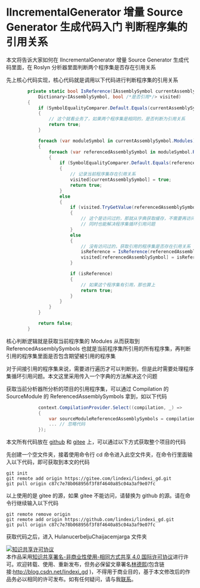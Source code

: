 
# IIncrementalGenerator 增量 Source Generator 生成代码入门 判断程序集的引用关系

本文将告诉大家如何在 IIncrementalGenerator 增量 Source Generator 生成代码里面，在 Roslyn 分析器里面判断两个程序集是否存在引用关系

<!--more-->


<!-- CreateTime:2023/8/23 10:03:24 -->
<!-- 标题： IIncrementalGenerator 判断程序集的引用关系 -->

<!-- 发布 -->
<!-- 博客 -->
<!-- 标签：Roslyn,MSBuild,编译器,SourceGenerator,生成代码 -->

先上核心代码实现，核心代码就是调用以下代码进行判断程序集的引用关系

```csharp
        private static bool IsReference(IAssemblySymbol currentAssemblySymbol, IAssemblySymbol requiredAssemblySymbol,
            Dictionary<IAssemblySymbol, bool /*是否引用*/> visited)
        {
            if (SymbolEqualityComparer.Default.Equals(currentAssemblySymbol, requiredAssemblySymbol))
            {
                // 这个就看业务了，如果两个程序集是相同的，是否判断为引用关系
                return true;
            }

            foreach (var moduleSymbol in currentAssemblySymbol.Modules)
            {
                foreach (var referencedAssemblySymbol in moduleSymbol.ReferencedAssemblySymbols)
                {
                    if (SymbolEqualityComparer.Default.Equals(referencedAssemblySymbol, requiredAssemblySymbol))
                    {
                        // 记录当前程序集存在引用关系
                        visited[currentAssemblySymbol] = true;
                        return true;
                    }
                    else
                    {
                        if (visited.TryGetValue(referencedAssemblySymbol, out var isReference))
                        {
                            // 这个是访问过的，那就从字典获取缓存，不需要再访问一次
                            // 同时也能解决程序集循环引用问题
                        }
                        else
                        {
                            // 没有访问过的，获取引用的程序集是否存在引用关系
                            isReference = IsReference(referencedAssemblySymbol, requiredAssemblySymbol, visited);
                            visited[referencedAssemblySymbol] = isReference;
                        }

                        if (isReference)
                        {
                            // 如果这个程序集有引用，那也算上
                            return true;
                        }
                    }
                }
            }

            return false;
        }
```

核心判断逻辑就是获取当前程序集的 Modules 从而获取到 ReferencedAssemblySymbols 也就是当前程序集所引用的所有程序集，再判断引用的程序集里面是否包含期望被引用的程序集

对于间接引用的程序集来说，需要进行遍历才可以判断到，但是此时需要处理程序集循环引用问题。本文这里采用传入一个字典的方法解决这个问题

获取当前分析器所分析的项目的引用程序集，可以通过 Compilation 的 SourceModule 的 ReferencedAssemblySymbols 拿到，如以下代码

```csharp
            context.CompilationProvider.Select((compilation, _) =>
            {
                var sourceModuleReferencedAssemblySymbols = compilation.SourceModule.ReferencedAssemblySymbols;
                ... // 忽略代码
            });
```

本文所有代码放在 [github](https://github.com/lindexi/lindexi_gd/tree/c87c7e78b068956f3f8f4640a85c04a3af9e07fc/HulanucerbeljuChaijacemjarga) 和 [gitee](https://gitee.com/lindexi/lindexi_gd/tree/c87c7e78b068956f3f8f4640a85c04a3af9e07fc/HulanucerbeljuChaijacemjarga) 上，可以通过以下方式获取整个项目的代码

先创建一个空文件夹，接着使用命令行 cd 命令进入此空文件夹，在命令行里面输入以下代码，即可获取到本文的代码

```
git init
git remote add origin https://gitee.com/lindexi/lindexi_gd.git
git pull origin c87c7e78b068956f3f8f4640a85c04a3af9e07fc
```

以上使用的是 gitee 的源，如果 gitee 不能访问，请替换为 github 的源。请在命令行继续输入以下代码

```
git remote remove origin
git remote add origin https://github.com/lindexi/lindexi_gd.git
git pull origin c87c7e78b068956f3f8f4640a85c04a3af9e07fc
```

获取代码之后，进入 HulanucerbeljuChaijacemjarga 文件夹




<a rel="license" href="http://creativecommons.org/licenses/by-nc-sa/4.0/"><img alt="知识共享许可协议" style="border-width:0" src="https://licensebuttons.net/l/by-nc-sa/4.0/88x31.png" /></a><br />本作品采用<a rel="license" href="http://creativecommons.org/licenses/by-nc-sa/4.0/">知识共享署名-非商业性使用-相同方式共享 4.0 国际许可协议</a>进行许可。欢迎转载、使用、重新发布，但务必保留文章署名[林德熙](http://blog.csdn.net/lindexi_gd)(包含链接:http://blog.csdn.net/lindexi_gd )，不得用于商业目的，基于本文修改后的作品务必以相同的许可发布。如有任何疑问，请与我[联系](mailto:lindexi_gd@163.com)。